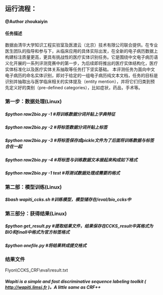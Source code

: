 ## 运行流程：
#### @Author zhoukaiyin
#### 任务描述
数据由清华大学知识工程实验室及医渡云（北京）技术有限公司联合提供。在专业医生团队的指导和参与下，从临床应用的具体实际出发，在全新的电子病历数据上构建标注质量更高，更具有挑战性的医疗实体识别任务。它是围绕中文电子病历语义化开展的一系列评测竞赛中的第一步，为后续即将推出的医疗实体结构化，医疗实体标准化以及医疗实体关系抽取等任务打下坚实基础。
本评测任务为面向中文电子病历的命名实体识别，即对于给定的一组电子病历纯文本文档，任务的目标是识别并抽取出与医学临床相关的实体提及（entity mention），并将它们归类到预先定义好的类别（pre-defined categories），比如症状，药品，手术等。


### 第一步：数据处理(Linux)

##### $python raw2bio.py -1        #将训练数据分词并贴上字典特征
##### $python raw2bio.py -2        #将标签数据分词并贴上标签
##### $python raw2bio.py -3        #将标签保存成pickle文件为了后面将训练数据与标签合在一起
##### $python raw2bio.py -4        #将标签与训练数据文本接起来构成如下格式
##### $python raw2bio.py -1 test   #将测试数据处理成需要的格式


### 第二部：模型训练(Linux)


##### $bash wapiti_ccks.sh    #训练模型，模型储存在/eval/bio_ccks中


### 第三部分：获得结果(Linux)


##### $python get_result.py        #提取结果文件，结果保存在CCKS_result中其格式为BIO和finall中格式为官方标签格式
##### $python onefile.py           #将结果转成提交格式


### 结果文件
Flyon\CCKS_CRF\eval\result.txt


##### Wapiti is a simple and fast discriminative sequence labeling toolkit ( http://wapiti.limsi.fr )。A little same as CRF++

